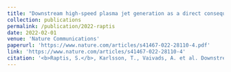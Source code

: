 ```yaml
---
title: "Downstream high-speed plasma jet generation as a direct consequence of shock reformation"
collection: publications
permalink: /publication/2022-raptis
date: 2022-02-01
venue: 'Nature Communications'
paperurl: 'https://www.nature.com/articles/s41467-022-28110-4.pdf'
link: 'https://www.nature.com/articles/s41467-022-28110-4'
citation: '<b>Raptis, S.</b>, Karlsson, T., Vaivads, A. et al. Downstream high-speed plasma jet generation as a direct consequence of shock reformation. Nat Commun 13, 598 (2022). https://doi.org/10.1038/s41467-022-28110-4)'
---
```

